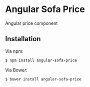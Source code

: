 # Angular Sofa Price

Angular price component

## Installation

Via npm:

```sh
$ npm install angular-sofa-price
```

Via Bower:

```sh
$ bower install angular-sofa-price
```

